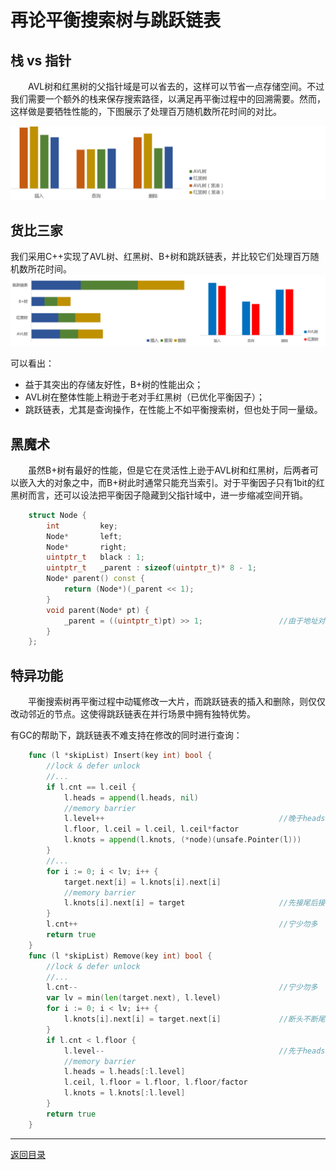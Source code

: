 # 再论平衡搜索树与跳跃链表

## 栈 vs 指针
　　AVL树和红黑树的父指针域是可以省去的，这样可以节省一点存储空间。不过我们需要一个额外的栈来保存搜索路径，以满足再平衡过程中的回溯需要。然而，这样做是要牺牲性能的，下图展示了处理百万随机数所花时间的对比。

![](../images/08-A-01.png)

## 货比三家
我们采用C++实现了AVL树、红黑树、B+树和跳跃链表，并比较它们处理百万随机数所花时间。
![](../images/08-A-02.png)

可以看出： 

 * 益于其突出的存储友好性，B+树的性能出众；
 * AVL树在整体性能上稍逊于老对手红黑树（已优化平衡因子）；
 * 跳跃链表，尤其是查询操作，在性能上不如平衡搜索树，但也处于同一量级。

## 黑魔术
　　虽然B+树有最好的性能，但是它在灵活性上逊于AVL树和红黑树，后两者可以嵌入大的对象之中，而B+树此时通常只能充当索引。对于平衡因子只有1bit的红黑树而言，还可以设法把平衡因子隐藏到父指针域中，进一步缩减空间开销。
```cpp
	struct Node {
		int			key;
		Node*		left;
		Node*		right;
		uintptr_t	black : 1;
		uintptr_t	_parent : sizeof(uintptr_t)* 8 - 1;
		Node* parent() const {
			return (Node*)(_parent << 1);
		}
		void parent(Node* pt) {
			_parent = ((uintptr_t)pt) >> 1;					//由于地址对齐的，指针末位为零
		}
	};
```

## 特异功能
　　平衡搜索树再平衡过程中动辄修改一大片，而跳跃链表的插入和删除，则仅仅改动邻近的节点。这使得跳跃链表在并行场景中拥有独特优势。

有GC的帮助下，跳跃链表不难支持在修改的同时进行查询：
```go
	func (l *skipList) Insert(key int) bool {
		//lock & defer unlock
		//...
		if l.cnt == l.ceil {
			l.heads = append(l.heads, nil)
			//memory barrier
			l.level++										//晚于heads增
			l.floor, l.ceil = l.ceil, l.ceil*factor
			l.knots = append(l.knots, (*node)(unsafe.Pointer(l)))
		}
		//...
		for i := 0; i < lv; i++ {
			target.next[i] = l.knots[i].next[i]
			//memory barrier
			l.knots[i].next[i] = target						//先接尾后接头
		}
		l.cnt++												//宁少勿多
		return true
	}
	func (l *skipList) Remove(key int) bool {
		//lock & defer unlock
		//...
		l.cnt--												//宁少勿多
		var lv = min(len(target.next), l.level)
		for i := 0; i < lv; i++ {
			l.knots[i].next[i] = target.next[i]				//断头不断尾
		}
		if l.cnt < l.floor {
			l.level--										//先于heads减
			//memory barrier
			l.heads = l.heads[:l.level]
			l.ceil, l.floor = l.floor, l.floor/factor
			l.knots = l.knots[:l.level]
		}
		return true
	}
```

---
[返回目录](../index.md)
